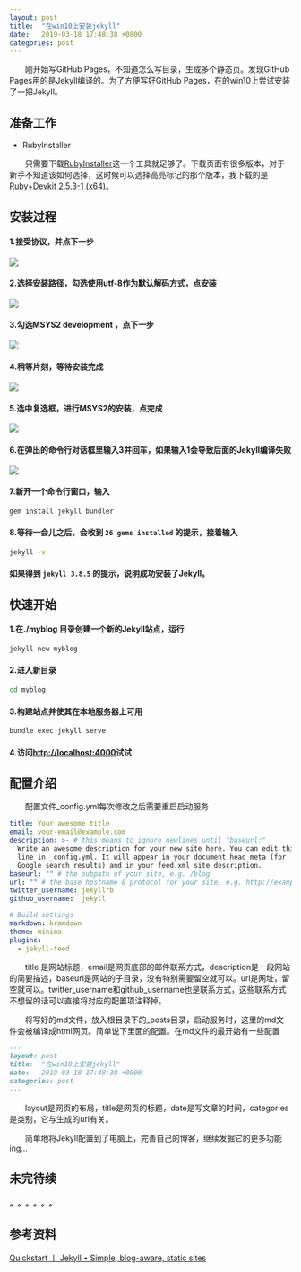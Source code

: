 ```yaml
---
layout: post
title:  "在win10上安装jekyll"
date:   2019-03-18 17:48:38 +0800
categories: post
---
```

　　刚开始写GitHub Pages，不知道怎么写目录，生成多个静态页。发现GitHub Pages用的是Jekyll编译的。为了方便写好GitHub Pages，在的win10上尝试安装了一把Jekyll。

## 准备工作

- RubyInstaller

　　只需要下载[RubyInstaller](https://rubyinstaller.org/)这一个工具就足够了。下载页面有很多版本，对于新手不知道该如何选择，这时候可以选择高亮标记的那个版本，我下载的是[Ruby+Devkit 2.5.3-1 (x64)](https://github.com/oneclick/rubyinstaller2/releases/download/rubyinstaller-2.5.3-1/rubyinstaller-devkit-2.5.3-1-x64.exe)。

## 安装过程

#### 1.接受协议，并点下一步
![](/image/2019/03/Snipaste_18_20-12-41.png)
#### 2.选择安装路径，勾选使用utf-8作为默认解码方式，点安装
![](/image/2019/03/Snipaste_18_20-15-12.png)
#### 3.勾选MSYS2 development ，点下一步
![](/image/2019/03/Snipaste_18_20-17-10.png)
#### 4.稍等片刻，等待安装完成
![](/image/2019/03/Snipaste_18_20-18-34.png)
#### 5.选中复选框，进行MSYS2的安装，点完成
![](/image/2019/03/Snipaste_18_20-21-42.png)
#### 6.在弹出的命令行对话框里输入3并回车，如果输入1会导致后面的Jekyll编译失败
![](/image/2019/03/Snipaste_18_20-23-00.png)
#### 7.新开一个命令行窗口，输入
```sh
gem install jekyll bundler
```
#### 8.等待一会儿之后，会收到 `26 gems installed` 的提示，接着输入
```sh
jekyll -v
```
#### 如果得到 `jekyll 3.8.5` 的提示，说明成功安装了Jekyll。

## 快速开始

#### 1.在./myblog 目录创建一个新的Jekyll站点，运行
```sh
jekyll new myblog
```
#### 2.进入新目录
```sh
cd myblog
```
#### 3.构建站点并使其在本地服务器上可用
```sh
bundle exec jekyll serve
```
#### 4.访问[http://localhost:4000](http://localhost:4000)试试

## 配置介绍

　　配置文件_config.yml每次修改之后需要重启启动服务
```yml
title: Your awesome title
email: your-email@example.com
description: >- # this means to ignore newlines until "baseurl:"
  Write an awesome description for your new site here. You can edit this
  line in _config.yml. It will appear in your document head meta (for
  Google search results) and in your feed.xml site description.
baseurl: "" # the subpath of your site, e.g. /blog
url: "" # the base hostname & protocol for your site, e.g. http://example.com
twitter_username: jekyllrb
github_username:  jekyll

# Build settings
markdown: kramdown
theme: minima
plugins:
  - jekyll-feed

```

　　title 是网站标题，email是网页底部的邮件联系方式，description是一段网站的简要描述，baseurl是网站的子目录，没有特别需要留空就可以。url是网址，留空就可以。twitter_username和github_username也是联系方式，这些联系方式不想留的话可以直接将对应的配置项注释掉。

　　将写好的md文件，放入根目录下的_posts目录，启动服务时，这里的md文件会被编译成html网页。简单说下里面的配置。在md文件的最开始有一些配置
```md
---
layout: post
title:  "在win10上安装jekyll"
date:   2019-03-18 17:48:38 +0800
categories: post
---
```

　　layout是网页的布局，title是网页的标题，date是写文章的时间，categories是类别，它与生成的url有关。

　　简单地将Jekyll配置到了电脑上，完善自己的博客，继续发掘它的更多功能ing...

## 未完待续

##### 。。。。。。

## 参考资料

[Quickstart 丨 Jekyll • Simple, blog-aware, static sites](https://jekyllrb.com/docs/)
